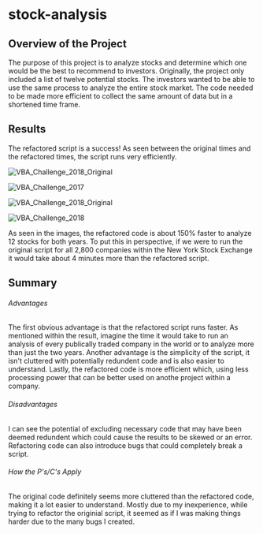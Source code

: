 # stock-analysis

## Overview of the Project

The purpose of this project is to analyze stocks and determine which one would be the best to recommend to investors. Originally, the project only included a list of twelve potential stocks. The investors wanted to be able to use the same process to analyze the entire stock market. The code needed to be made more efficient to collect the same amount of data but in a shortened time frame. 

## Results

The refactored script is a success! As seen between the original times and the refactored times, the script runs very efficiently. 

![VBA_Challenge_2018_Original](https://user-images.githubusercontent.com/87910875/132262554-3c87dff6-41e4-4c92-bbe5-d13603f39c1d.png)

![VBA_Challenge_2017](https://user-images.githubusercontent.com/87910875/132262561-3f685fbc-680f-40a8-ab58-316ba65e054d.png)

![VBA_Challenge_2018_Original](https://user-images.githubusercontent.com/87910875/132262567-5b92ce30-79ec-4268-8baa-76c6e8663e8d.png)

![VBA_Challenge_2018](https://user-images.githubusercontent.com/87910875/132262568-853ddafc-9e0d-4f58-9d3b-2667de07bfbb.png)

As seen in the images, the refactored code is about 150% faster to analyze 12 stocks for both years. To put this in perspective, if we were to run the original script for all 2,800 companies within the New York Stock Exchange it would take about 4 minutes more than the refactored script.

## Summary

###### Advantages

The first obvious advantage is that the refactored script runs faster. As mentioned within the result, imagine the time it would take to run an analysis of every publically traded company in the world or to analyze more than just the two years. Another advantage is the simplicity of the script, it isn't cluttered with potentially redundent code and is also easier to understand. Lastly, the refactored code is more efficient which, using less processing power that can be better used on anothe project within a company.

###### Disadvantages
I can see the potential of excluding necessary code that may have been deemed redundent which could cause the results to be skewed or an error. Refactoring code can also introduce bugs that could completely break a script.

###### How the P's/C's Apply

The original code definitely seems more cluttered than the refactored code, making it a lot easier to understand. Mostly due to my inexperience, while trying to refactor the originial script, it seemed as if I was making things harder due to the many bugs I created. 
